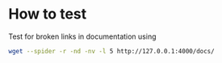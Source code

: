 # How to test

Test for broken links in documentation using

```sh
wget --spider -r -nd -nv -l 5 http://127.0.0.1:4000/docs/
```